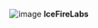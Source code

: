 <p align="center">

<img  alt="image" src="https://user-images.githubusercontent.com/34047788/220250612-814cb025-97a2-451a-8c35-896e041ac012.png">
    <b>IceFireLabs</b>
</p>

